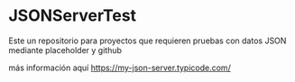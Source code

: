 # JSONServerTest
Este un repositorio para proyectos que requieren pruebas con datos JSON mediante placeholder y github

más información aquí
https://my-json-server.typicode.com/
